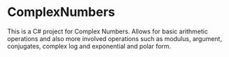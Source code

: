 # ComplexNumbers
This is a C# project for Complex Numbers. Allows for basic arithmetic operations and also more involved operations such as modulus, argument, conjugates, complex log and exponential and polar form.
